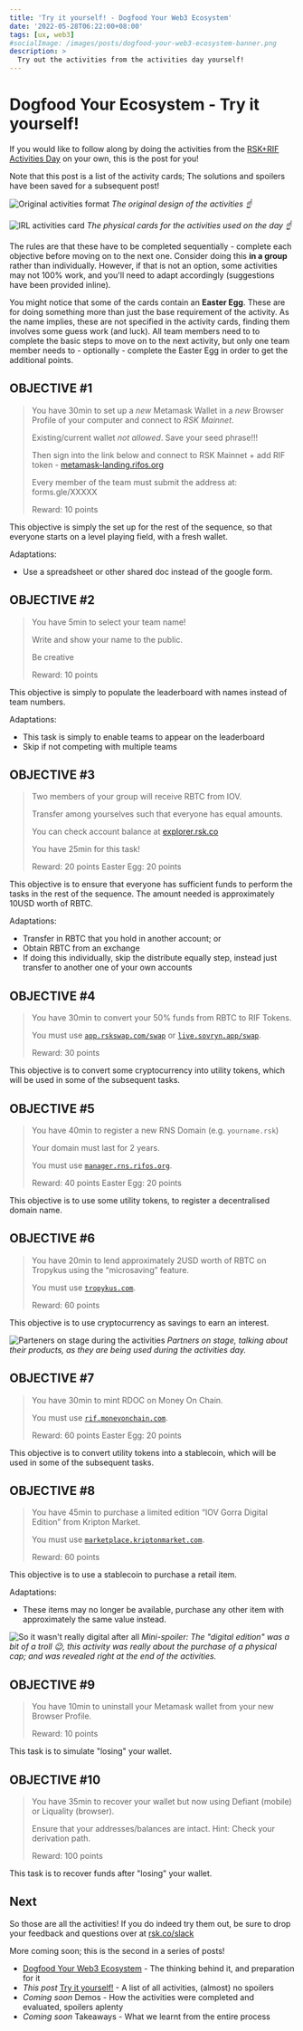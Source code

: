 ```yaml
---
title: 'Try it yourself! - Dogfood Your Web3 Ecosystem'
date: '2022-05-28T06:22:00+08:00'
tags: [ux, web3]
#socialImage: /images/posts/dogfood-your-web3-ecosystem-banner.png
description: >
  Try out the activities from the activities day yourself!
---
```


# Dogfood Your Ecosystem - Try it yourself!

If you would like to follow along by doing the activities from the
[RSK+RIF Activities Day](/2022/dogfood-your-web3-ecosystem/)
on your own, this is the post for you!

Note that this post is a list of the activity cards;
The solutions and spoilers have been saved for a subsequent post!

![Original activities format](/images/posts/dogfood-your-web3-ecosystem--planning-objective-card.png)
*The original design of the activities ☝️*

![IRL activities card](/images/posts/dogfood-your-web3-ecosystem--irl-objective-card.png)
*The physical cards for the activities used on the day ☝️*

The rules are that these have to be completed sequentially -
complete each objective before moving on to the next one.
Consider doing this **in a group** rather than individually.
However, if that is not an option, some activities may not 100% work,
and you'll need to adapt accordingly (suggestions have been provided inline).

You might notice that some of the cards contain an **Easter Egg**.
These are for doing something more than just the base requirement of the activity.
As the name implies, these are not specified in the activity cards,
finding them involves some guess work (and luck).
All team members need to to complete the basic steps to move on to the next activity,
but only one team member needs to - optionally - complete the Easter Egg
in order to get the additional points.

## OBJECTIVE #1

> You have 30min to set up a *new* Metamask Wallet in a *new* Browser Profile of your computer and connect to *RSK Mainnet*.
>
> Existing/current wallet *not allowed*. Save your seed phrase!!!
>
> Then sign into the link below and connect to RSK Mainnet + add RIF token - [metamask-landing.rifos.org](http://metamask-landing.rifos.org)
>
> Every member of the team must submit the address at: forms.gle/XXXXX
>
> Reward: 10 points

This objective is simply the set up for the rest of the sequence,
so that everyone starts on a level playing field, with a fresh wallet.

Adaptations:

- Use a spreadsheet or other shared doc instead of the google form.

## OBJECTIVE #2

> You have 5min to select your team name!
>
> Write and show your name to the public.
>
> Be creative
>
> Reward: 10 points

This objective is simply to populate the leaderboard with names instead of team numbers.

Adaptations:

- This task is simply to enable teams to appear on the leaderboard
- Skip if not competing with multiple teams

## OBJECTIVE #3

> Two members of your group will receive RBTC from IOV.
>
> Transfer among yourselves such that everyone has equal amounts.
>
> You can check account balance at [explorer.rsk.co](https://explorer.rsk.co/)
>
> You have 25min for this task!
>
> Reward: 20 points
> Easter Egg: 20 points

This objective is to ensure that everyone has sufficient funds to perform the tasks in the rest of the sequence.
The amount needed is approximately 10USD worth of RBTC.

Adaptations:

- Transfer in RBTC that you hold in another account; or
- Obtain RBTC from an exchange
- If doing this individually, skip the distribute equally step, instead just transfer to another one of your own accounts

## OBJECTIVE #4

> You have 30min to convert your 50% funds from RBTC to RIF Tokens.
>
> You must use [`app.rskswap.com/swap`](https://app.rskswap.com/swap) or
> [`live.sovryn.app/swap`](https://live.sovryn.app/swap).
>
> Reward: 30 points

This objective is to convert some cryptocurrency into utility tokens,
which will be used in some of the subsequent tasks.

## OBJECTIVE #5

> You have 40min to register a new RNS Domain (e.g. `yourname.rsk`)
>
> Your domain must last for 2 years.
>
> You must use [`manager.rns.rifos.org`](https://manager.rns.rifos.org/).
>
> Reward: 40 points
> Easter Egg: 20 points

This objective is to use some utility tokens,
to register a decentralised domain name.

## OBJECTIVE #6

> You have 20min to lend approximately 2USD worth of RBTC on Tropykus using the “microsaving” feature.
>
> You must use [`tropykus.com`](https://tropykus.com/).
>
> Reward: 60 points

This objective is to use cryptocurrency as savings to earn an interest.

![Parteners on stage during the activities](/images/posts/dogfood-your-web3-ecosystem--partner-talks.png)
*Partners on stage, talking about their products, as they are being used during the activities day.*

## OBJECTIVE #7

> You have 30min to mint RDOC on Money On Chain.
>
> You must use [`rif.moneyonchain.com`](https://rif.moneyonchain.com/).
>
> Reward: 60 points
> Easter Egg: 20 points

This objective is to convert utility tokens into a stablecoin,
which will be used in some of the subsequent tasks.

## OBJECTIVE #8

> You have 45min to purchase a limited edition “IOV Gorra Digital Edition” from Kripton Market.
>
> You must use [`marketplace.kriptonmarket.com`](https://marketplace.kriptonmarket.com/).
>
> Reward: 60 points

This objective is to use a stablecoin to purchase a retail item.

Adaptations:

- These items may no longer be available, purchase any other item with approximately the same value instead.

![So it wasn't really digital after all](/images/posts/dogfood-your-web3-ecosystem--irl-purchase.png)
*Mini-spoiler: The "digital edition" was a bit of a troll 😉,
this activity was really about the purchase of a physical cap;
and was revealed right at the end of the activities.*

## OBJECTIVE #9

> You have 10min to uninstall your Metamask wallet from your new Browser Profile.
>
> Reward: 10 points

This task is to simulate "losing" your wallet.

## OBJECTIVE #10

> You have 35min to recover your wallet but now using Defiant (mobile) or Liquality (browser).
>
> Ensure that your addresses/balances are intact. Hint: Check your derivation path.
>
> Reward: 100 points

This task is to recover funds after "losing" your wallet.

## Next

So those are all the activities! If you do indeed try them out, be sure to drop your feedback and questions over at [rsk.co/slack](https://rsk.co/slack)

More coming soon; this is the second in a series of posts!

- [Dogfood Your Web3 Ecosystem](/2022/dogfood-your-web3-ecosystem/) - The thinking behind it, and preparation for it
- *This post* [Try it yourself!](/2022/dogfood-your-web3-ecosystem-diy/) - A list of all activities, (almost) no spoilers
- *Coming soon* Demos - How the activities were completed and evaluated, spoilers aplenty
- *Coming soon* Takeaways - What we learnt from the entire process
